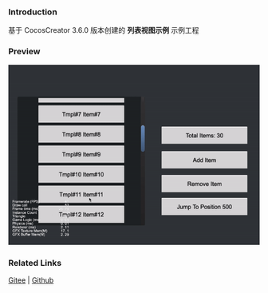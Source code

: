 ### Introduction

基于 CocosCreator 3.6.0 版本创建的 **列表视图示例** 示例工程

### Preview
![image](../../../gif/202203/2022030202.gif)

### Related Links
[Gitee](https://gitee.com/mirrors_cocos-creator/example-cases/tree/v2.4.3/assets/cases/02_ui/05_listView) | [Github](https://github.com/cocos-creator/example-cases/tree/v2.4.3/assets/cases/02_ui/05_listView)